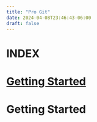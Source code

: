 ```yaml
---
title: "Pro Git"
date: 2024-04-08T23:46:43-06:00
draft: false
---
```


# **INDEX**
# [Getting Started](#getting-started)

# Getting Started
